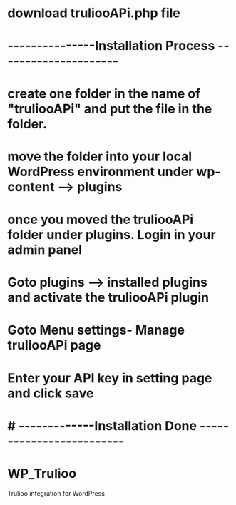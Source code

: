 # download truliooAPi.php file
# ---------------Installation Process ---------------------
# create one folder in the name of "truliooAPi"  and put the file in the folder.
# move the folder into your local WordPress environment under wp-content --> plugins
# once you moved the truliooAPi folder under plugins. Login in your admin panel
# Goto plugins --> installed plugins and activate the truliooAPi plugin
# Goto Menu settings- Manage truliooAPi page
# Enter your API key in setting page and click save
# # -------------Installation Done -------------------------
# WP_Trulioo
Trulioo integration for WordPress

